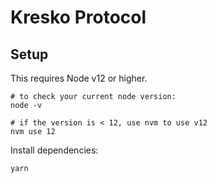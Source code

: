 # Kresko Protocol

## Setup

This requires Node v12 or higher.

```
# to check your current node version:
node -v

# if the version is < 12, use nvm to use v12
nvm use 12
```

Install dependencies:
```
yarn
```